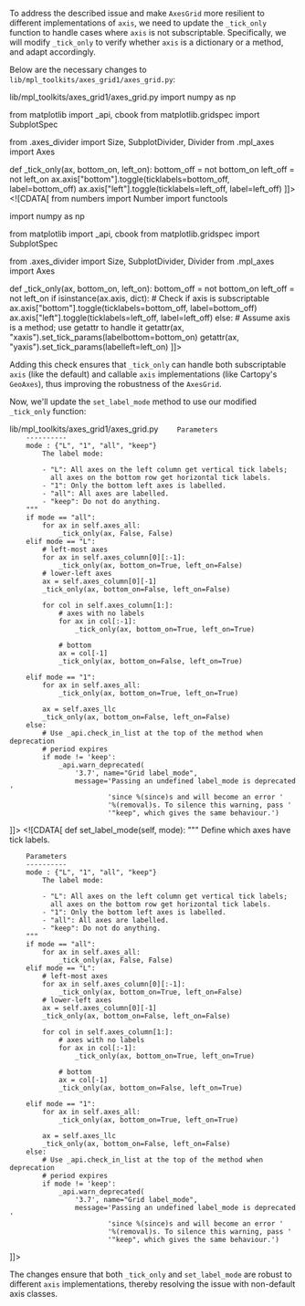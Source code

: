 To address the described issue and make `AxesGrid` more resilient to different implementations of `axis`, we need to update the `_tick_only` function to handle cases where `axis` is not subscriptable. Specifically, we will modify `_tick_only` to verify whether `axis` is a dictionary or a method, and adapt accordingly.

Below are the necessary changes to `lib/mpl_toolkits/axes_grid1/axes_grid.py`:

<change>
<file change-number-for-this-file="1">lib/mpl_toolkits/axes_grid1/axes_grid.py</file>
<original line-count="14" no-ellipsis="true"><![CDATA[
from numbers import Number
import functools

import numpy as np

from matplotlib import _api, cbook
from matplotlib.gridspec import SubplotSpec

from .axes_divider import Size, SubplotDivider, Divider
from .mpl_axes import Axes


def _tick_only(ax, bottom_on, left_on):
    bottom_off = not bottom_on
    left_off = not left_on
    ax.axis["bottom"].toggle(ticklabels=bottom_off, label=bottom_off)
    ax.axis["left"].toggle(ticklabels=left_off, label=left_off)
]]></original>
<modified no-ellipsis="true"><![CDATA[
from numbers import Number
import functools

import numpy as np

from matplotlib import _api, cbook
from matplotlib.gridspec import SubplotSpec

from .axes_divider import Size, SubplotDivider, Divider
from .mpl_axes import Axes


def _tick_only(ax, bottom_on, left_on):
    bottom_off = not bottom_on
    left_off = not left_on
    if isinstance(ax.axis, dict):  # Check if axis is subscriptable
        ax.axis["bottom"].toggle(ticklabels=bottom_off, label=bottom_off)
        ax.axis["left"].toggle(ticklabels=left_off, label=left_off)
    else:  # Assume axis is a method; use getattr to handle it
        getattr(ax, "xaxis").set_tick_params(labelbottom=bottom_on)
        getattr(ax, "yaxis").set_tick_params(labelleft=left_on)
]]></modified>
</change>

Adding this check ensures that `_tick_only` can handle both subscriptable `axis` (like the default) and callable `axis` implementations (like Cartopy's `GeoAxes`), thus improving the robustness of the `AxesGrid`.

Now, we'll update the `set_label_mode` method to use our modified `_tick_only` function:

<change>
<file change-number-for-this-file="2">lib/mpl_toolkits/axes_grid1/axes_grid.py</file>
<original line-count="14" no-ellipsis="true"><![CDATA[
    def set_label_mode(self, mode):
        """
        Define which axes have tick labels.

        Parameters
        ----------
        mode : {"L", "1", "all", "keep"}
            The label mode:

            - "L": All axes on the left column get vertical tick labels;
              all axes on the bottom row get horizontal tick labels.
            - "1": Only the bottom left axes is labelled.
            - "all": All axes are labelled.
            - "keep": Do not do anything.
        """
        if mode == "all":
            for ax in self.axes_all:
                _tick_only(ax, False, False)
        elif mode == "L":
            # left-most axes
            for ax in self.axes_column[0][:-1]:
                _tick_only(ax, bottom_on=True, left_on=False)
            # lower-left axes
            ax = self.axes_column[0][-1]
            _tick_only(ax, bottom_on=False, left_on=False)

            for col in self.axes_column[1:]:
                # axes with no labels
                for ax in col[:-1]:
                    _tick_only(ax, bottom_on=True, left_on=True)

                # bottom
                ax = col[-1]
                _tick_only(ax, bottom_on=False, left_on=True)

        elif mode == "1":
            for ax in self.axes_all:
                _tick_only(ax, bottom_on=True, left_on=True)

            ax = self.axes_llc
            _tick_only(ax, bottom_on=False, left_on=False)
        else:
            # Use _api.check_in_list at the top of the method when deprecation
            # period expires
            if mode != 'keep':
                _api.warn_deprecated(
                    '3.7', name="Grid label_mode",
                    message='Passing an undefined label_mode is deprecated '
                            'since %(since)s and will become an error '
                            '%(removal)s. To silence this warning, pass '
                            '"keep", which gives the same behaviour.')
]]></original>
<modified no-ellipsis="true"><![CDATA[
    def set_label_mode(self, mode):
        """
        Define which axes have tick labels.

        Parameters
        ----------
        mode : {"L", "1", "all", "keep"}
            The label mode:

            - "L": All axes on the left column get vertical tick labels;
              all axes on the bottom row get horizontal tick labels.
            - "1": Only the bottom left axes is labelled.
            - "all": All axes are labelled.
            - "keep": Do not do anything.
        """
        if mode == "all":
            for ax in self.axes_all:
                _tick_only(ax, False, False)
        elif mode == "L":
            # left-most axes
            for ax in self.axes_column[0][:-1]:
                _tick_only(ax, bottom_on=True, left_on=False)
            # lower-left axes
            ax = self.axes_column[0][-1]
            _tick_only(ax, bottom_on=False, left_on=False)

            for col in self.axes_column[1:]:
                # axes with no labels
                for ax in col[:-1]:
                    _tick_only(ax, bottom_on=True, left_on=True)

                # bottom
                ax = col[-1]
                _tick_only(ax, bottom_on=False, left_on=True)

        elif mode == "1":
            for ax in self.axes_all:
                _tick_only(ax, bottom_on=True, left_on=True)

            ax = self.axes_llc
            _tick_only(ax, bottom_on=False, left_on=False)
        else:
            # Use _api.check_in_list at the top of the method when deprecation
            # period expires
            if mode != 'keep':
                _api.warn_deprecated(
                    '3.7', name="Grid label_mode",
                    message='Passing an undefined label_mode is deprecated '
                            'since %(since)s and will become an error '
                            '%(removal)s. To silence this warning, pass '
                            '"keep", which gives the same behaviour.')
]]></modified>
</change>

The changes ensure that both `_tick_only` and `set_label_mode` are robust to different `axis` implementations, thereby resolving the issue with non-default axis classes.